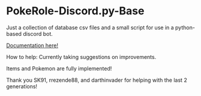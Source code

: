 # PokeRole-Discord.py-Base
Just a collection of database csv files and a small script for use in a python-based discord bot.

[Documentation here!](https://github.com/XShadeSlayerXx/PokeRole-Discord.py-Base/blob/master/PokeRoleBot-Docs.MD)

How to help: Currently taking suggestions on improvements.

Items and Pokemon are fully implemented!

Thank you SK91, rrezende88, and darthinvader for helping with the last 2 generations!
